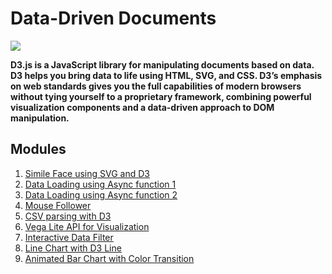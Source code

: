 # Data-Driven Documents

![](https://miro.medium.com/max/3780/1*dATCSWDXV4Xoh4i2BpoowQ.png)
**<p>D3.js is a JavaScript library for manipulating documents based on data. D3 helps you bring data to life using HTML, SVG, and CSS. D3’s emphasis on web standards gives you the full capabilities of modern browsers without tying yourself to a proprietary framework, combining powerful visualization components and a data-driven approach to DOM manipulation.</p>**

## Modules

1. [Simile Face using SVG and D3](https://github.com/gunjanmimo/d3-visualization/blob/main/src/simle.js)
2. [Data Loading using Async function 1](https://github.com/gunjanmimo/d3-visualization/tree/main/src/dataloading)
3. [Data Loading using Async function 2](https://github.com/gunjanmimo/d3-visualization/tree/main/src/dataload)
4. [Mouse Follower](https://github.com/gunjanmimo/d3-visualization/tree/main/src/mouseFollower)
5. [CSV parsing with D3](https://github.com/gunjanmimo/d3-visualization/tree/main/src/csvParser)
6. [Vega Lite API for Visualization](https://github.com/gunjanmimo/d3-visualization/tree/main/src/vegaLite)
7. [Interactive Data Filter](https://github.com/gunjanmimo/d3-visualization/tree/main/src/DataFilter)
8. [Line Chart with D3 Line](https://github.com/gunjanmimo/d3-visualization/tree/main/src/LineChart)
9. [Animated Bar Chart with Color Transition](https://github.com/gunjanmimo/d3-visualization/tree/main/src/AnimatedBarChart)

